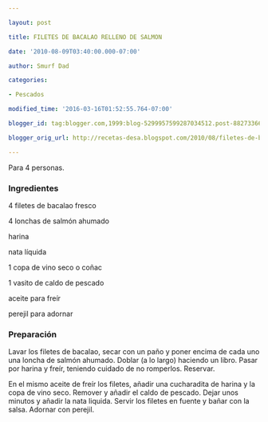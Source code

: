 ```yaml
---

layout: post

title: FILETES DE BACALAO RELLENO DE SALMON

date: '2010-08-09T03:40:00.000-07:00'

author: Smurf Dad

categories:

- Pescados

modified_time: '2016-03-16T01:52:55.764-07:00'

blogger_id: tag:blogger.com,1999:blog-5299957599287034512.post-8827336618773204426

blogger_orig_url: http://recetas-desa.blogspot.com/2010/08/filetes-de-bacalao-relleno-de-salmon.html

---
```


Para 4 personas.

<h3>Ingredientes</h3>

4 filetes de bacalao fresco

4 lonchas de salmón ahumado

harina

nata líquida

1 copa de vino seco o coñac

1 vasito de caldo de pescado

aceite para freír

perejil para adornar

<h3>Preparación</h3>

Lavar los filetes de bacalao, secar con un paño y poner encima de cada uno una loncha de salmón ahumado. Doblar (a lo largo) haciendo un libro. Pasar por harina y freír, teniendo cuidado de no romperlos. Reservar.

En el mismo aceite de freír los filetes, añadir una cucharadita de harina y la copa de vino seco. Remover y añadir el caldo de pescado. Dejar unos minutos y añadir la nata liquida. Servir los filetes en fuente y bañar con la salsa. Adornar con perejil.